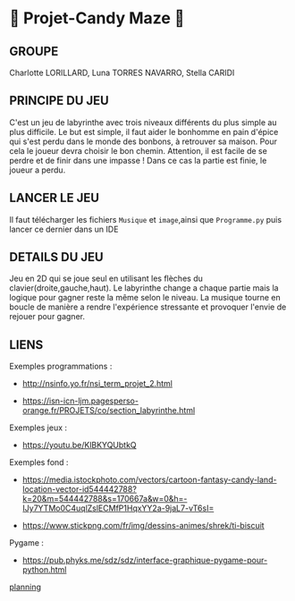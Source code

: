 # 🍬 Projet-Candy Maze 🍬

## **GROUPE**
Charlotte LORILLARD, Luna TORRES NAVARRO, Stella CARIDI

## **PRINCIPE DU JEU**
C'est un jeu de labyrinthe avec trois niveaux différents du plus simple au plus difficile. Le but est simple, il faut aider le bonhomme en pain d'épice qui s'est perdu dans le monde des bonbons, à retrouver sa maison. Pour cela le joueur devra choisir le bon chemin. Attention, il est facile de se perdre et de finir dans une impasse ! Dans ce cas la partie est finie, le joueur a perdu.

## **LANCER LE JEU**
Il faut télécharger les fichiers ```Musique``` et ```image```,ainsi que ```Programme.py``` puis lancer ce dernier dans un IDE

## **DETAILS DU JEU**
Jeu en 2D qui se joue seul en utilisant les flèches du clavier(droite,gauche,haut). Le labyrinthe change a chaque partie mais la logique pour gagner reste la même selon le niveau. La musique tourne en boucle de manière a rendre l'expérience stressante et provoquer l'envie de rejouer pour gagner. 

## **LIENS** 
Exemples programmations : 

+ http://nsinfo.yo.fr/nsi_term_projet_2.html

+ https://isn-icn-ljm.pagesperso-orange.fr/PROJETS/co/section_labyrinthe.html

Exemples jeux : 

+ https://youtu.be/KlBKYQUbtkQ

Exemples fond :

+ https://media.istockphoto.com/vectors/cartoon-fantasy-candy-land-location-vector-id544442788?k=20&m=544442788&s=170667a&w=0&h=-IJy7YTMo0C4uqlZslECMfP1HqxYY2a-9jaL7-vT6sI=

+ https://www.stickpng.com/fr/img/dessins-animes/shrek/ti-biscuit

Pygame :

+ https://pub.phyks.me/sdz/sdz/interface-graphique-pygame-pour-python.html


[planning](https://github.com/CLorillard/Projet-nsi-SLC/blob/main/Planning)

